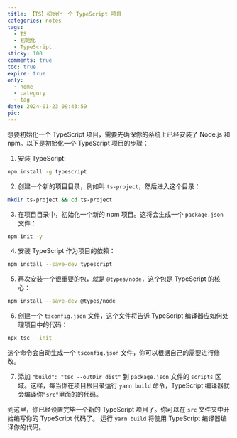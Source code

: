 ```yaml
---
title: 【TS】初始化一个 TypeScript 项目
categories: notes
tags:
  - TS
  - 初始化
  - TypeScript
sticky: 100
comments: true
toc: true
expire: true
only:
  - home
  - category
  - tag
date: 2024-01-23 09:43:59
pic:
---
```


想要初始化一个 TypeScript 项目，需要先确保你的系统上已经安装了 Node.js 和 npm。以下是初始化一个 TypeScript 项目的步骤：

1. 安装 TypeScript:
```bash
npm install -g typescript
```

2. 创建一个新的项目目录，例如叫 `ts-project`，然后进入这个目录：
```bash
mkdir ts-project && cd ts-project
```
3. 在项目目录中，初始化一个新的 npm 项目。这将会生成一个 `package.json` 文件：
```bash
npm init -y
```
4. 安装 TypeScript 作为项目的依赖：
```bash
npm install --save-dev typescript
```
5. 再次安装一个很重要的包，就是 `@types/node`，这个包是 TypeScript 的核心：
```bash
npm install --save-dev @types/node
```
6. 创建一个 `tsconfig.json` 文件，这个文件将告诉 TypeScript 编译器应如何处理项目中的代码：
```bash
npx tsc --init
```
这个命令会自动生成一个 `tsconfig.json` 文件，你可以根据自己的需要进行修改。

7. 添加 `"build": "tsc --outDir dist"` 到 `package.json` 文件的 `scripts` 区域。这样，每当你在项目根目录运行 `yarn build` 命令，TypeScript 编译器就会编译你`"src"`里面的的代码。

到这里，你已经设置完毕一个新的 TypeScript 项目了。你可以在 `src` 文件夹中开始编写你的 TypeScript 代码了。 运行 `yarn build` 将使用 TypeScript 编译器编译你的代码。